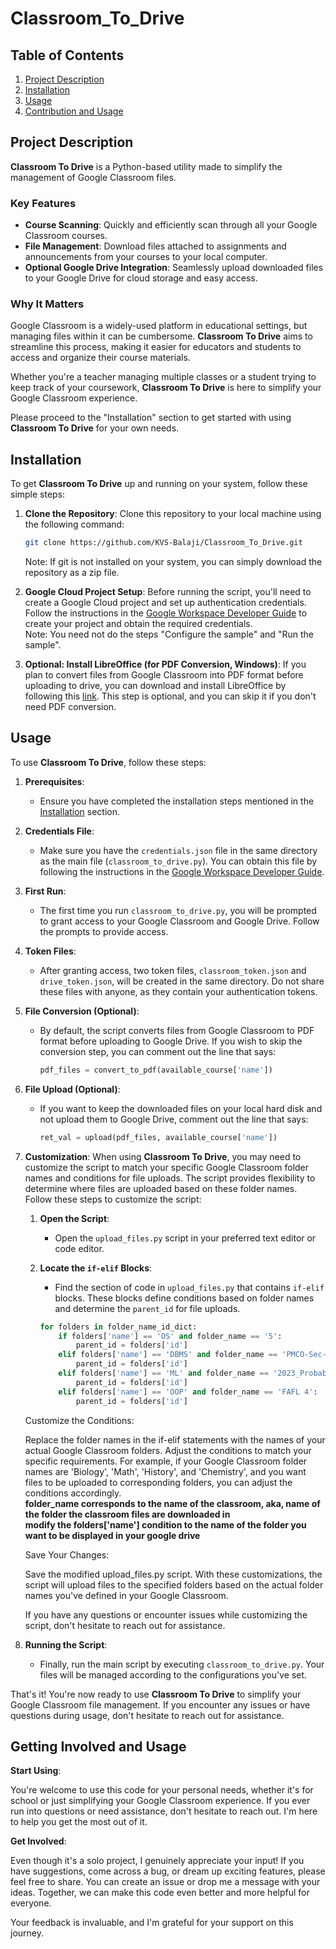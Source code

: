 # Classroom_To_Drive

## Table of Contents

1. [Project Description](#project-description)
2. [Installation](#installation)
3. [Usage](#usage)
4. [Contribution and Usage](#getting-involved-and-usage)

## Project Description

**Classroom To Drive** is a Python-based utility made to simplify the management of Google Classroom files. 

### Key Features

- **Course Scanning**: Quickly and efficiently scan through all your Google Classroom courses.
- **File Management**: Download files attached to assignments and announcements from your courses to your local computer.
- **Optional Google Drive Integration**: Seamlessly upload downloaded files to your Google Drive for cloud storage and easy access.

### Why It Matters

Google Classroom is a widely-used platform in educational settings, but managing files within it can be cumbersome. **Classroom To Drive** aims to streamline this process, making it easier for educators and students to access and organize their course materials.

Whether you're a teacher managing multiple classes or a student trying to keep track of your coursework, **Classroom To Drive** is here to simplify your Google Classroom experience.

Please proceed to the "Installation" section to get started with using **Classroom To Drive** for your own needs.

## Installation

To get **Classroom To Drive** up and running on your system, follow these simple steps:

1. **Clone the Repository**: 
   Clone this repository to your local machine using the following command:

   ```bash
   git clone https://github.com/KVS-Balaji/Classroom_To_Drive.git
   ```
   Note: If git is not installed on your system, you can simply download the repository as a zip file.
   
2. **Google Cloud Project Setup**:
   Before running the script, you'll need to create a Google Cloud project and set up authentication credentials. Follow the instructions in the [Google Workspace Developer Guide](https://developers.google.com/docs/api/quickstart/python)
 to create your project and obtain the required credentials.  
  Note: You need not do the steps "Configure the sample" and "Run the sample".

3. **Optional: Install LibreOffice (for PDF Conversion, Windows)**:
   If you plan to convert files from Google Classroom into PDF format before uploading to drive, you can download and install LibreOffice by following this [link](https://www.libreoffice.org/download/download-libreoffice/). This step is optional, and you can skip it if you don't need PDF conversion.

## Usage

To use **Classroom To Drive**, follow these steps:

1. **Prerequisites**:
   - Ensure you have completed the installation steps mentioned in the [Installation](#installation) section.

2. **Credentials File**:
   - Make sure you have the `credentials.json` file in the same directory as the main file (`classroom_to_drive.py`). You can obtain this file by following the instructions in the [Google Workspace Developer Guide](https://developers.google.com/docs/api/quickstart/python).

3. **First Run**:
   - The first time you run `classroom_to_drive.py`, you will be prompted to grant access to your Google Classroom and Google Drive. Follow the prompts to provide access.

4. **Token Files**:
   - After granting access, two token files, `classroom_token.json` and `drive_token.json`, will be created in the same directory. Do not share these files with anyone, as they contain your authentication tokens.

5. **File Conversion (Optional)**:
   - By default, the script converts files from Google Classroom to PDF format before uploading to Google Drive. If you wish to skip the conversion step, you can comment out the line that says:
   
     ```python
     pdf_files = convert_to_pdf(available_course['name'])
     ```

6. **File Upload (Optional)**:
   - If you want to keep the downloaded files on your local hard disk and not upload them to Google Drive, comment out the line that says:

     ```python
     ret_val = upload(pdf_files, available_course['name'])
     ```

7. **Customization**:
    When using **Classroom To Drive**, you may need to customize the script to match your specific Google Classroom folder names and conditions for file uploads. The script provides flexibility to determine where files are uploaded based on these folder names. Follow these steps to customize the script:
    
    1. **Open the Script**:
       - Open the `upload_files.py` script in your preferred text editor or code editor.
    
    2. **Locate the `if-elif` Blocks**:
       - Find the section of code in `upload_files.py` that contains `if-elif` blocks. These blocks define conditions based on folder names and determine the `parent_id` for file uploads.
    
       ```python
       for folders in folder_name_id_dict:
           if folders['name'] == 'OS' and folder_name == '5':
               parent_id = folders['id']
           elif folders['name'] == 'DBMS' and folder_name == 'PMCO-Sec-C':
               parent_id = folders['id']
           elif folders['name'] == 'ML' and folder_name == '2023_Probability & Statistics':
               parent_id = folders['id']
           elif folders['name'] == 'OOP' and folder_name == 'FAFL 4':
               parent_id = folders['id']
    Customize the Conditions:
    
    Replace the folder names in the if-elif statements with the names of your actual Google Classroom folders.
    Adjust the conditions to match your specific requirements.
    For example, if your Google Classroom folder names are 'Biology', 'Math', 'History', and 'Chemistry', and you want files to be uploaded to corresponding folders, you can adjust the conditions accordingly.  
    **folder_name corresponds to the name of the classroom, aka, name of the folder the classroom files are downloaded in**  
    **modify the folders['name'] condition to the name of the folder you want to be displayed in your google drive**
    
    Save Your Changes:
    
    Save the modified upload_files.py script.
    With these customizations, the script will upload files to the specified folders based on the actual folder names you've defined in your Google Classroom.
    
    If you have any questions or encounter issues while customizing the script, don't hesitate to reach out for assistance.

9. **Running the Script**:
   - Finally, run the main script by executing `classroom_to_drive.py`. Your files will be managed according to the configurations you've set.

That's it! You're now ready to use **Classroom To Drive** to simplify your Google Classroom file management. If you encounter any issues or have questions during usage, don't hesitate to reach out for assistance.

## Getting Involved and Usage
**Start Using**:

You're welcome to use this code for your personal needs, whether it's for school or just simplifying your Google Classroom experience. If you ever run into questions or need assistance, don't hesitate to reach out. I'm here to help you get the most out of it.

**Get Involved**:

Even though it's a solo project, I genuinely appreciate your input! If you have suggestions, come across a bug, or dream up exciting features, please feel free to share. You can create an issue or drop me a message with your ideas. Together, we can make this code even better and more helpful for everyone.

Your feedback is invaluable, and I'm grateful for your support on this journey.

